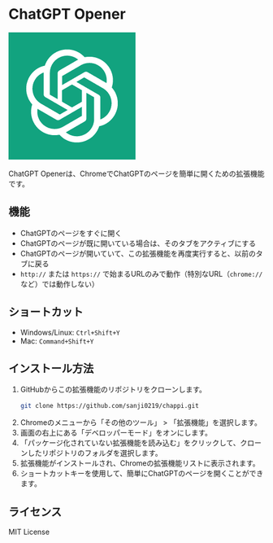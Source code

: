 # ChatGPT Opener

![ChatGPT Opener Icon](icon.png)

ChatGPT Openerは、ChromeでChatGPTのページを簡単に開くための拡張機能です。

## 機能

- ChatGPTのページをすぐに開く
- ChatGPTのページが既に開いている場合は、そのタブをアクティブにする
- ChatGPTのページが開いていて、この拡張機能を再度実行すると、以前のタブに戻る
- `http://` または `https://` で始まるURLのみで動作（特別なURL（`chrome://`など）では動作しない）

## ショートカット

- Windows/Linux: `Ctrl+Shift+Y`
- Mac: `Command+Shift+Y`

## インストール方法

1. GitHubからこの拡張機能のリポジトリをクローンします。
    ```bash
    git clone https://github.com/sanji0219/chappi.git
    ```
2. Chromeのメニューから「その他のツール」 > 「拡張機能」を選択します。
3. 画面の右上にある「デベロッパーモード」をオンにします。
4. 「パッケージ化されていない拡張機能を読み込む」をクリックして、クローンしたリポジトリのフォルダを選択します。
5. 拡張機能がインストールされ、Chromeの拡張機能リストに表示されます。
6. ショートカットキーを使用して、簡単にChatGPTのページを開くことができます。

## ライセンス

MIT License
